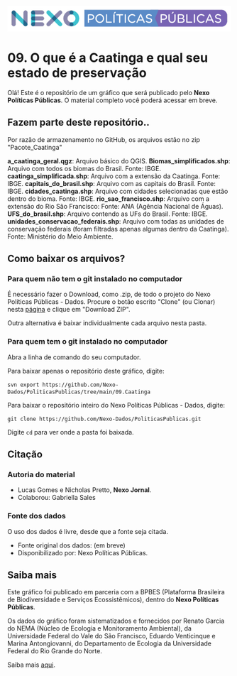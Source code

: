 <img src='https://github.com/Nexo-Dados/PoliticasPublicas/blob/main/nexopp_logofull-cor2.png'>

# 09. O que é a Caatinga e qual seu estado de preservação

Olá! Este é o repositório de um gráfico que será publicado pelo **Nexo Políticas Públicas**. O material completo você poderá acessar em breve.

## Fazem parte deste repositório..

Por razão de armazenamento no GitHub, os arquivos estão no zip "Pacote_Caatinga"

**a_caatinga_geral.qgz**: Arquivo básico do QGIS.
**Biomas_simplificados.shp**: Arquivo com todos os biomas do Brasil. Fonte: IBGE.
**caatinga_simplificada.shp**: Arquivo com a extensão da Caatinga. Fonte: IBGE.
**capitais_do_brasil.shp**: Arquivo com as capitais do Brasil. Fonte: IBGE.
**cidades_caatinga.shp**: Arquivo com cidades selecionadas que estão dentro do bioma. Fonte: IBGE.
**rio_sao_francisco.shp**: Arquivo com a extensão do Rio São Francisco: Fonte: ANA (Agência Nacional de Águas).
**UFS_do_brasil.shp**: Arquivo contendo as UFs do Brasil. Fonte: IBGE.
**unidades_conservacao_federais.shp**: Arquivo com todas as unidades de conservação federais (foram filtradas apenas algumas dentro da Caatinga). Fonte: Ministério do Meio Ambiente.


## Como baixar os arquivos?

### Para quem não tem o git instalado no computador

É necessário fazer o Download, como .zip, de todo o projeto do Nexo Políticas Públicas - Dados. Procure o botão escrito "Clone" (ou Clonar) nesta [página](https://github.com/Nexo-Dados/PoliticasPublicas) e clique em "Download ZIP".

Outra alternativa é baixar individualmente cada arquivo nesta pasta.

### Para quem tem o git instalado no computador


Abra a linha de comando do seu computador.

Para baixar apenas o repositório deste gráfico, digite:

```
svn export https://github.com/Nexo-Dados/PoliticasPublicas/tree/main/09.Caatinga
```

Para baixar o repositório inteiro do Nexo Políticas Públicas - Dados, digite:

```
git clone https://github.com/Nexo-Dados/PoliticasPublicas.git
```

Digite `cd` para ver onde a pasta foi baixada.

## Citação

### Autoria do material

* Lucas Gomes e Nicholas Pretto, **Nexo Jornal**.
* Colaborou: Gabriella Sales

### Fonte dos dados

O uso dos dados é livre, desde que a fonte seja citada.

* Fonte original dos dados: (em breve)
* Disponibilizado por: Nexo Políticas Públicas.

## Saiba mais

Este gráfico foi publicado em parceria com a BPBES (Plataforma Brasileira de Biodiversidade e Serviços Ecossistêmicos), dentro do **Nexo Políticas Públicas**. 

Os dados do gráfico foram sistematizados e fornecidos por Renato Garcia do NEMA (Núcleo de Ecologia e Monitoramento Ambiental), da Universidade Federal do Vale do São Francisco, Eduardo Venticinque e Marina Antongiovanni, do Departamento de Ecologia da Universidade Federal do Rio Grande do Norte.

Saiba mais [aqui](https://pp.nexojornal.com.br/sobre/Sobre-o-Nexo-Pol%C3%ADticas-P%C3%BAblicas).
